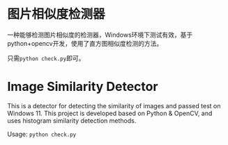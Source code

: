 # 图片相似度检测器

一种能够检测图片相似度的检测器，Windows环境下测试有效，基于python+opencv开发，使用了直方图相似度检测的方法。

只需`python check.py`即可。

# Image Similarity Detector

This is a detector for detecting the similarity of images and passed test on Windows 11. This project is developed based on Python & OpenCV, and uses histogram similarity detection methods.

Usage: `python check.py`
